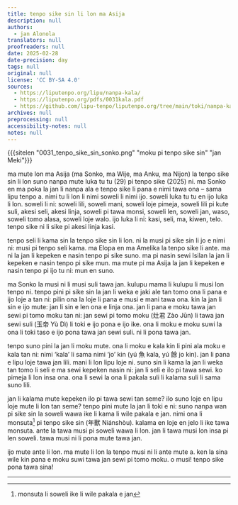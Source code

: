 ```yaml
---
title: tenpo sike sin li lon ma Asija
description: null
authors:
  - jan Alonola
translators: null
proofreaders: null
date: 2025-02-28
date-precision: day
tags: null
original: null
license: 'CC BY-SA 4.0'
sources:
  - https://liputenpo.org/lipu/nanpa-kala/
  - https://liputenpo.org/pdfs/0031kala.pdf
  - https://github.com/lipu-tenpo/liputenpo.org/tree/main/toki/nanpa-kala
archives: null
preprocessing: null
accessibility-notes: null
notes: null
---
```


{{{sitelen "0031_tenpo_sike_sin_sonko.png" "moku pi tenpo sike sin" "jan Meki"}}}

ma mute lon ma Asija (ma Sonko, ma Wije, ma Anku, ma Nijon) la tenpo sike sin li lon suno nanpa mute luka tu tu (29) pi tenpo sike (2025) ni. ma Sonko en ma poka la jan li nanpa ala e tenpo sike li pana e nimi tawa ona – sama lipu tenpo a. nimi tu li lon li nimi soweli li nimi ijo. soweli luka tu tu en ijo luka li lon. soweli li ni: soweli lili, soweli mani, soweli loje pimeja, soweli lili pi kute suli, akesi seli, akesi linja, soweli pi tawa monsi, soweli len, soweli jan, waso, soweli tomo alasa, soweli loje walo. ijo luka li ni: kasi, seli, ma, kiwen, telo. tenpo sike ni li sike pi akesi linja kasi. 

tenpo seli li kama sin la tenpo sike sin li lon. ni la musi pi sike sin li jo e nimi ni: musi pi tenpo seli kama. ma Elopa en ma Amelika la tenpo sike li ante. ma ni la jan li kepeken e nasin tenpo pi sike suno. ma pi nasin sewi Isilan la jan li kepeken e nasin tenpo pi sike mun. ma mute pi ma Asija la jan li kepeken e nasin tenpo pi ijo tu ni: mun en suno. 

ma Sonko la musi ni li musi suli tawa jan. kulupu mama li kulupu li musi lon tenpo ni. tenpo pini pi sike sin la jan li weka e jaki ale tan tomo ona li pana e ijo loje a tan ni: pilin ona la loje li pana e musi e mani tawa ona. kin la jan li sin e ijo mute: jan li sin e len ona e linja ona. jan li pana e moku tawa jan sewi pi tomo moku tan ni: jan sewi pi tomo moku (灶君 Zào Jūn) li tawa jan sewi suli (玉帝 Yù Dì) li toki e ijo pona e ijo ike. ona li moku e moku suwi la ona li toki taso e ijo pona tawa jan sewi suli. ni li pona tawa jan.

tenpo suno pini la jan li moku mute. ona li moku e kala kin li pini ala moku e kala tan ni: nimi ‘kala’ li sama nimi ‘jo’ kin (yú 魚 kala, yú 餘 jo kin). jan li pana e lipu loje tawa jan lili. mani li lon lipu loje ni. suno sin li kama la jan li weka tan tomo li seli e ma sewi kepeken nasin ni: jan li seli e ilo pi tawa sewi. ko pimeja li lon insa ona. ona li sewi la ona li pakala suli li kalama suli li sama suno lili.

jan li kalama mute kepeken ilo pi tawa sewi tan seme? ilo suno loje en lipu loje mute li lon tan seme? tenpo pini mute la jan li toki e ni: suno nanpa wan pi sike sin la soweli wawa ike li kama li wile pakala e jan. nimi ona li monsuta[^1] pi tenpo sike sin (年獸 Niánshòu). kalama en loje en jelo li ike tawa monsuta. ante la tawa musi pi soweli wawa li lon. jan li tawa musi lon insa pi len soweli. tawa musi ni li pona mute tawa jan.

ijo mute ante li lon. ma mute li lon la tenpo musi ni li ante mute a. ken la sina wile kin pana e moku suwi tawa jan sewi pi tomo moku. o musi! tenpo sike pona tawa sina!

--- 

[^1]: monsuta li soweli ike li wile pakala e jan